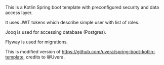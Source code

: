 This is a Kotlin Spring boot template with preconfigured security and data access layer.

It uses JWT tokens which describe simple user with list of roles.

Jooq is used for accessing database (Postgres).

Flyway is used for migrations.

This is modified version of https://github.com/uvera/spring-boot-kotlin-template, credits to @Uvera.
